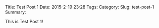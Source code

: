 Title: Test Post 1
Date: 2015-2-19 23:28
Tags:
Category:
Slug: test-post-1
Summary:

This is Test Post 1!